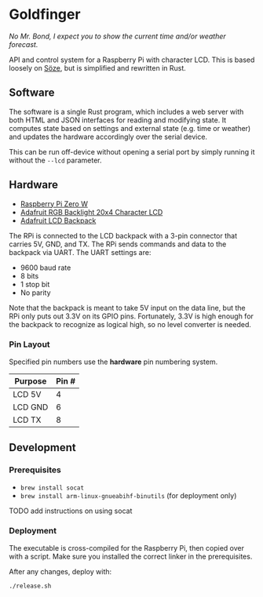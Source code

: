 # Goldfinger

_No Mr. Bond, I expect you to show the current time and/or weather forecast._

API and control system for a Raspberry Pi with character LCD. This is based loosely on [Söze](https://github.com/lucasPickering/soze), but is simplified and rewritten in Rust.

## Software

The software is a single Rust program, which includes a web server with both HTML and JSON interfaces for reading and modifying state. It computes state based on settings and external state (e.g. time or weather) and updates the hardware accordingly over the serial device.

This can be run off-device without opening a serial port by simply running it without the `--lcd` parameter.

## Hardware

- [Raspberry Pi Zero W](https://www.raspberrypi.org/products/pi-zero/)
- [Adafruit RGB Backlight 20x4 Character LCD](https://www.adafruit.com/product/498)
- [Adafruit LCD Backpack](https://www.adafruit.com/product/781)

The RPi is connected to the LCD backpack with a 3-pin connector that carries 5V, GND, and TX. The RPi sends commands and data to the backpack via UART. The UART settings are:

- 9600 baud rate
- 8 bits
- 1 stop bit
- No parity

Note that the backpack is meant to take 5V input on the data line, but the RPi only puts out 3.3V on its GPIO pins. Fortunately, 3.3V is high enough for the backpack to recognize as logical high, so no level converter is needed.

### Pin Layout

Specified pin numbers use the **hardware** pin numbering system.

| Purpose | Pin # |
| ------- | ----- |
| LCD 5V  | 4     |
| LCD GND | 6     |
| LCD TX  | 8     |

## Development

### Prerequisites

- `brew install socat`
- `brew install arm-linux-gnueabihf-binutils` (for deployment only)

TODO add instructions on using socat

### Deployment

The executable is cross-compiled for the Raspberry Pi, then copied over with a script. Make sure you installed the correct linker in the prerequisites.

After any changes, deploy with:

```sh
./release.sh
```

